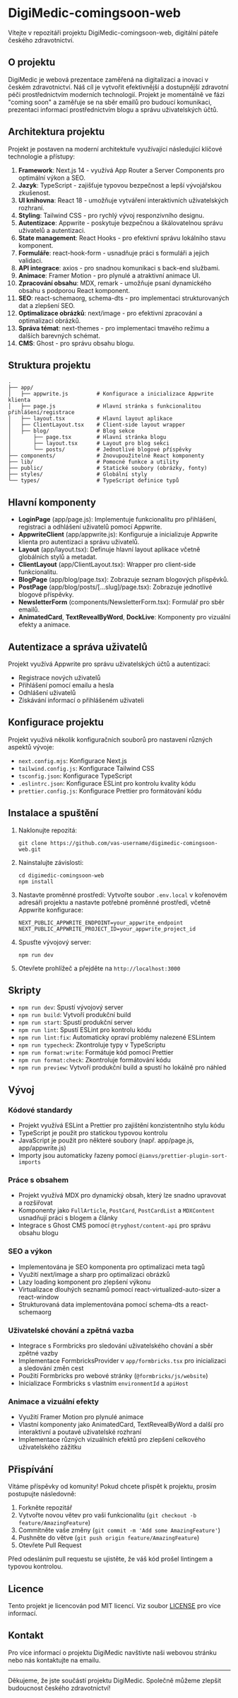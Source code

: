 # DigiMedic-comingsoon-web

Vítejte v repozitáři projektu DigiMedic-comingsoon-web, digitální páteře českého zdravotnictví.

## O projektu

DigiMedic je webová prezentace zaměřená na digitalizaci a inovaci v českém zdravotnictví. Náš cíl je vytvořit efektivnější a dostupnější zdravotní péči prostřednictvím moderních technologií. Projekt je momentálně ve fázi "coming soon" a zaměřuje se na sběr emailů pro budoucí komunikaci, prezentaci informací prostřednictvím blogu a správu uživatelských účtů.

## Architektura projektu

Projekt je postaven na moderní architektuře využívající následující klíčové technologie a přístupy:

1. **Framework**: Next.js 14 - využívá App Router a Server Components pro optimální výkon a SEO.
2. **Jazyk**: TypeScript - zajišťuje typovou bezpečnost a lepší vývojářskou zkušenost.
3. **UI knihovna**: React 18 - umožňuje vytváření interaktivních uživatelských rozhraní.
4. **Styling**: Tailwind CSS - pro rychlý vývoj responzivního designu.
5. **Autentizace**: Appwrite - poskytuje bezpečnou a škálovatelnou správu uživatelů a autentizaci.
6. **State management**: React Hooks - pro efektivní správu lokálního stavu komponent.
7. **Formuláře**: react-hook-form - usnadňuje práci s formuláři a jejich validaci.
8. **API integrace**: axios - pro snadnou komunikaci s back-end službami.
9. **Animace**: Framer Motion - pro plynulé a atraktivní animace UI.
10. **Zpracování obsahu**: MDX, remark - umožňuje psaní dynamického obsahu s podporou React komponent.
11. **SEO**: react-schemaorg, schema-dts - pro implementaci strukturovaných dat a zlepšení SEO.
12. **Optimalizace obrázků**: next/image - pro efektivní zpracování a optimalizaci obrázků.
13. **Správa témat**: next-themes - pro implementaci tmavého režimu a dalších barevných schémat.
14. **CMS**: Ghost - pro správu obsahu blogu.

## Struktura projektu

```
.
├── app/
│   ├── appwrite.js         # Konfigurace a inicializace Appwrite klienta
│   ├── page.js             # Hlavní stránka s funkcionalitou přihlášení/registrace
│   ├── layout.tsx          # Hlavní layout aplikace
│   ├── ClientLayout.tsx    # Client-side layout wrapper
│   ├── blog/               # Blog sekce
│       ├── page.tsx        # Hlavní stránka blogu
│       ├── layout.tsx      # Layout pro blog sekci
│       └── posts/          # Jednotlivé blogové příspěvky
├── components/             # Znovupoužitelné React komponenty
├── lib/                    # Pomocné funkce a utility
├── public/                 # Statické soubory (obrázky, fonty)
├── styles/                 # Globální styly
└── types/                  # TypeScript definice typů
```

## Hlavní komponenty

- **LoginPage** (app/page.js): Implementuje funkcionalitu pro přihlášení, registraci a odhlášení uživatelů pomocí Appwrite.
- **AppwriteClient** (app/appwrite.js): Konfiguruje a inicializuje Appwrite klienta pro autentizaci a správu uživatelů.
- **Layout** (app/layout.tsx): Definuje hlavní layout aplikace včetně globálních stylů a metadat.
- **ClientLayout** (app/ClientLayout.tsx): Wrapper pro client-side funkcionalitu.
- **BlogPage** (app/blog/page.tsx): Zobrazuje seznam blogových příspěvků.
- **PostPage** (app/blog/posts/[...slug]/page.tsx): Zobrazuje jednotlivé blogové příspěvky.
- **NewsletterForm** (components/NewsletterForm.tsx): Formulář pro sběr emailů.
- **AnimatedCard**, **TextRevealByWord**, **DockLive**: Komponenty pro vizuální efekty a animace.

## Autentizace a správa uživatelů

Projekt využívá Appwrite pro správu uživatelských účtů a autentizaci:

- Registrace nových uživatelů
- Přihlášení pomocí emailu a hesla
- Odhlášení uživatelů
- Získávání informací o přihlášeném uživateli

## Konfigurace projektu

Projekt využívá několik konfiguračních souborů pro nastavení různých aspektů vývoje:

- `next.config.mjs`: Konfigurace Next.js
- `tailwind.config.js`: Konfigurace Tailwind CSS
- `tsconfig.json`: Konfigurace TypeScript
- `.eslintrc.json`: Konfigurace ESLint pro kontrolu kvality kódu
- `prettier.config.js`: Konfigurace Prettier pro formátování kódu

## Instalace a spuštění

1. Naklonujte repozitá:
   ```
   git clone https://github.com/vas-username/digimedic-comingsoon-web.git
   ```

2. Nainstalujte závislosti:
   ```
   cd digimedic-comingsoon-web
   npm install
   ```

3. Nastavte proměnné prostředí:
   Vytvořte soubor `.env.local` v kořenovém adresáři projektu a nastavte potřebné proměnné prostředí, včetně Appwrite konfigurace:
   ```
   NEXT_PUBLIC_APPWRITE_ENDPOINT=your_appwrite_endpoint
   NEXT_PUBLIC_APPWRITE_PROJECT_ID=your_appwrite_project_id
   ```

4. Spusťte vývojový server:
   ```
   npm run dev
   ```

5. Otevřete prohlížeč a přejděte na `http://localhost:3000`

## Skripty

- `npm run dev`: Spustí vývojový server
- `npm run build`: Vytvoří produkční build
- `npm run start`: Spustí produkční server
- `npm run lint`: Spustí ESLint pro kontrolu kódu
- `npm run lint:fix`: Automaticky opraví problémy nalezené ESLintem
- `npm run typecheck`: Zkontroluje typy v TypeScriptu
- `npm run format:write`: Formátuje kód pomocí Prettier
- `npm run format:check`: Zkontroluje formátování kódu
- `npm run preview`: Vytvoří produkční build a spustí ho lokálně pro náhled

## Vývoj

### Kódové standardy
- Projekt využívá ESLint a Prettier pro zajištění konzistentního stylu kódu
- TypeScript je použit pro statickou typovou kontrolu
- JavaScript je použit pro některé soubory (např. app/page.js, app/appwrite.js)
- Importy jsou automaticky řazeny pomocí `@ianvs/prettier-plugin-sort-imports`

### Práce s obsahem
- Projekt využívá MDX pro dynamický obsah, který lze snadno upravovat a rozšiřovat
- Komponenty jako `FullArticle`, `PostCard`, `PostCardList` a `MDXContent` usnadňují práci s blogem a články
- Integrace s Ghost CMS pomocí `@tryghost/content-api` pro správu obsahu blogu

### SEO a výkon
- Implementována je SEO komponenta pro optimalizaci meta tagů
- Využití next/image a sharp pro optimalizaci obrázků
- Lazy loading komponent pro zlepšení výkonu
- Virtualizace dlouhých seznamů pomocí react-virtualized-auto-sizer a react-window
- Strukturovaná data implementována pomocí schema-dts a react-schemaorg

### Uživatelské chování a zpětná vazba
- Integrace s Formbricks pro sledování uživatelského chování a sběr zpětné vazby
- Implementace FormbricksProvider v `app/formbricks.tsx` pro inicializaci a sledování změn cest
- Použití Formbricks pro webové stránky (`@formbricks/js/website`)
- Inicializace Formbricks s vlastním `environmentId` a `apiHost`

### Animace a vizuální efekty
- Využití Framer Motion pro plynulé animace
- Vlastní komponenty jako AnimatedCard, TextRevealByWord a další pro interaktivní a poutavé uživatelské rozhraní
- Implementace různých vizuálních efektů pro zlepšení celkového uživatelského zážitku

## Přispívání

Vítáme příspěvky od komunity! Pokud chcete přispět k projektu, prosím postupujte následovně:

1. Forkněte repozitář
2. Vytvořte novou větev pro vaši funkcionalitu (`git checkout -b feature/AmazingFeature`)
3. Commitněte vaše změny (`git commit -m 'Add some AmazingFeature'`)
4. Pushněte do větve (`git push origin feature/AmazingFeature`)
5. Otevřete Pull Request

Před odesláním pull requestu se ujistěte, že váš kód prošel lintingem a typovou kontrolou.

## Licence

Tento projekt je licencován pod MIT licencí. Viz soubor [LICENSE](LICENSE) pro více informací.

## Kontakt

Pro více informací o projektu DigiMedic navštivte naši webovou stránku nebo nás kontaktujte na emailu.

---

Děkujeme, že jste součástí projektu DigiMedic. Společně můžeme zlepšit budoucnost českého zdravotnictví!
